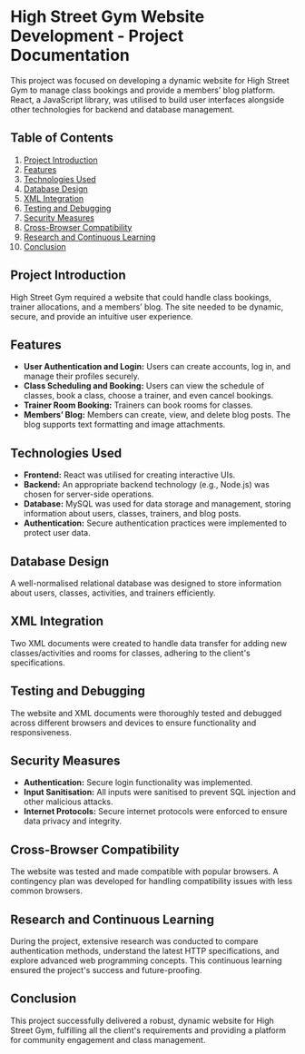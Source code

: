 # High Street Gym Website Development - Project Documentation

This project was focused on developing a dynamic website for High Street Gym to manage class bookings and provide a members’ blog platform. React, a JavaScript library, was utilised to build user interfaces alongside other technologies for backend and database management.

## Table of Contents

1. [Project Introduction](#project-introduction)
2. [Features](#features)
3. [Technologies Used](#technologies-used)
4. [Database Design](#database-design)
5. [XML Integration](#xml-integration)
6. [Testing and Debugging](#testing-and-debugging)
7. [Security Measures](#security-measures)
8. [Cross-Browser Compatibility](#cross-browser-compatibility)
9. [Research and Continuous Learning](#research-and-continuous-learning)
10. [Conclusion](#conclusion)

## Project Introduction

High Street Gym required a website that could handle class bookings, trainer allocations, and a members’ blog. The site needed to be dynamic, secure, and provide an intuitive user experience.

## Features

- **User Authentication and Login:** Users can create accounts, log in, and manage their profiles securely.
- **Class Scheduling and Booking:** Users can view the schedule of classes, book a class, choose a trainer, and even cancel bookings.
- **Trainer Room Booking:** Trainers can book rooms for classes.
- **Members’ Blog:** Members can create, view, and delete blog posts. The blog supports text formatting and image attachments.

## Technologies Used

- **Frontend:** React was utilised for creating interactive UIs.
- **Backend:** An appropriate backend technology (e.g., Node.js) was chosen for server-side operations.
- **Database:** MySQL was used for data storage and management, storing information about users, classes, trainers, and blog posts.
- **Authentication:** Secure authentication practices were implemented to protect user data.

## Database Design

A well-normalised relational database was designed to store information about users, classes, activities, and trainers efficiently.

## XML Integration

Two XML documents were created to handle data transfer for adding new classes/activities and rooms for classes, adhering to the client's specifications.

## Testing and Debugging

The website and XML documents were thoroughly tested and debugged across different browsers and devices to ensure functionality and responsiveness.

## Security Measures

- **Authentication:** Secure login functionality was implemented.
- **Input Sanitisation:** All inputs were sanitised to prevent SQL injection and other malicious attacks.
- **Internet Protocols:** Secure internet protocols were enforced to ensure data privacy and integrity.

## Cross-Browser Compatibility

The website was tested and made compatible with popular browsers. A contingency plan was developed for handling compatibility issues with less common browsers.

## Research and Continuous Learning

During the project, extensive research was conducted to compare authentication methods, understand the latest HTTP specifications, and explore advanced web programming concepts. This continuous learning ensured the project's success and future-proofing.

## Conclusion

This project successfully delivered a robust, dynamic website for High Street Gym, fulfilling all the client's requirements and providing a platform for community engagement and class management.
